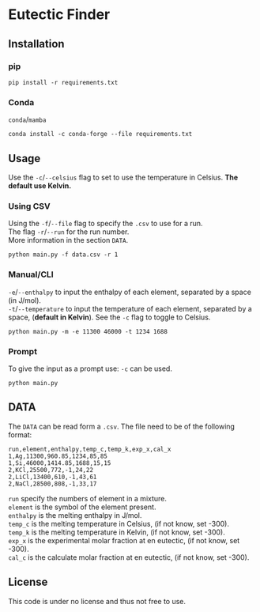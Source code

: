 # Eutectic Finder


## Installation
### pip

```shell
pip install -r requirements.txt
```

### Conda

`conda`/`mamba`

```shell
conda install -c conda-forge --file requirements.txt
```


## Usage
Use the `-c`/`--celsius` flag to set to use the temperature in Celsius.
**The default use Kelvin.**

### Using CSV
Using the `-f`/`--file` flag to specify the `.csv` to use for a run.  
The flag `-r`/`--run` for the run number.  
More information in the section `DATA`.  

```shell
python main.py -f data.csv -r 1
```


### Manual/CLI

`-e`/`--enthalpy` to input the enthalpy of each element, separated by a space (in J/mol).  
`-t`/`--temperature` to input the temperature of each element, separated by a space, (**default in Kelvin**).
See the `-c` flag to toggle to Celsius.

```shell
python main.py -m -e 11300 46000 -t 1234 1688
```

### Prompt
To give the input as a prompt use:
`-c` can be used.

```shell
python main.py 
```

## DATA

The `DATA` can be read form a `.csv`.
The file need to be of the following format:

```csv
run,element,enthalpy,temp_c,temp_k,exp_x,cal_x
1,Ag,11300,960.85,1234,85,85
1,Si,46000,1414.85,1688,15,15
2,KCl,25500,772,-1,24,22
2,LiCl,13400,610,-1,43,61
2,NaCl,28500,808,-1,33,17
```

`run` specify the numbers of element in a mixture.  
`element` is the symbol of the element present.  
`enthalpy` is the melting enthalpy in J/mol.  
`temp_c` is the melting temperature in Celsius, (if not know, set -300).   
`temp_k` is the melting temperature in Kelvin, (if not know, set -300).  
`exp_x` is the experimental molar fraction at en eutectic, (if not know, set -300).  
`cal_c` is the calculate molar fraction at en eutectic, (if not know, set -300).


## License

This code is under no license and thus not free to use.